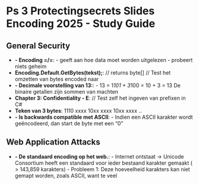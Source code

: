 # Ps 3 Protectingsecrets Slides Encoding 2025 - Study Guide

## General Security
- **- Encoding =/=**: - geeft aan hoe data moet worden uitgelezen - probeert niets geheim
- **Encoding.Default.GetBytes(tekst);**: // returns byte[] // Test het omzetten van bytes encoded naar
- **- Decimale voorstelling van 13:**: - 13 = 1*101 + 3*100 = 10 + 3 = 13 De binaire getallen zijn sommen van machten
- **Chapter 3: Confidentiality - E**: // Test zelf het ingeven van prefixen in C#
- **Teken van 3 bytes**: 1110 xxxx 10xx xxxx 10xx xxxx ..
- **- Is backwards compatible met ASCII**: - Indien een ASCII karakter wordt geëncodeerd, dan start de byte met een “0”

## Web Application Attacks
- **- De standaard encoding op het web.**: - Internet ontstaat -> Unicode Consortium heeft een standaard voor ieder bestaand karakter gemaakt ( > 143,859 karakters) - Probleem 1: Deze hoeveelheid karakters kan niet gemapt worden, zoals ASCII, want te veel
